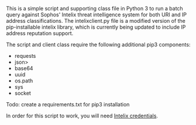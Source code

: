 This is a simple script and supporting class file in Python 3 to run a batch query against Sophos' Intelix threat intelligence system for both URI and IP address classifications. The intelixclient.py file is a modified version of the pip-installable intelix library, which is currently being updated to include IP address reputation support. 

The script and client class require the following additional pip3 components: <ul>
  <li>requests</li>
  <li>json></li>
  <li>base64</li>
  <li>uuid</li>
  <li>os.path</li>
  <li>sys</li> 
  <li>socket</li></ul>

Todo: create a requirements.txt for pip3 installation

In order for this script to work, you will need <a href="https://aws.amazon.com/marketplace/pp/Sophos-Limited-SophosLabs-Intelix/B07SLZPMCS">Intelix credentials</a>. 
